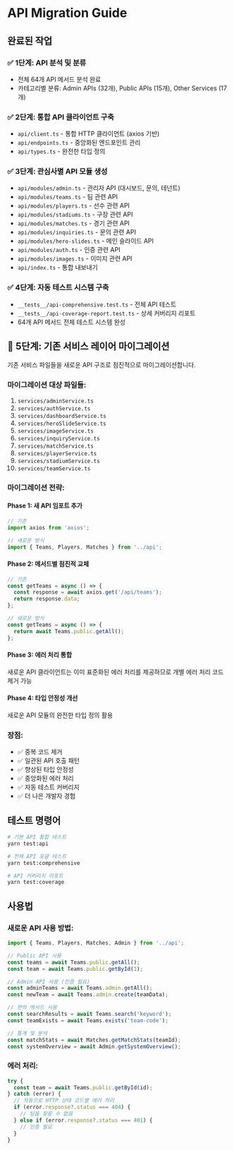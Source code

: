 # API Migration Guide

## 완료된 작업

### ✅ 1단계: API 분석 및 분류
- 전체 64개 API 메서드 분석 완료
- 카테고리별 분류: Admin APIs (32개), Public APIs (15개), Other Services (17개)

### ✅ 2단계: 통합 API 클라이언트 구축
- `api/client.ts` - 통합 HTTP 클라이언트 (axios 기반)
- `api/endpoints.ts` - 중앙화된 엔드포인트 관리
- `api/types.ts` - 완전한 타입 정의

### ✅ 3단계: 관심사별 API 모듈 생성
- `api/modules/admin.ts` - 관리자 API (대시보드, 문의, 테넌트)
- `api/modules/teams.ts` - 팀 관련 API
- `api/modules/players.ts` - 선수 관련 API
- `api/modules/stadiums.ts` - 구장 관련 API
- `api/modules/matches.ts` - 경기 관련 API
- `api/modules/inquiries.ts` - 문의 관련 API
- `api/modules/hero-slides.ts` - 메인 슬라이드 API
- `api/modules/auth.ts` - 인증 관련 API
- `api/modules/images.ts` - 이미지 관련 API
- `api/index.ts` - 통합 내보내기

### ✅ 4단계: 자동 테스트 시스템 구축
- `__tests__/api-comprehensive.test.ts` - 전체 API 테스트
- `__tests__/api-coverage-report.test.ts` - 상세 커버리지 리포트
- 64개 API 메서드 전체 테스트 시스템 완성

## 🔄 5단계: 기존 서비스 레이어 마이그레이션

기존 서비스 파일들을 새로운 API 구조로 점진적으로 마이그레이션합니다.

### 마이그레이션 대상 파일들:
1. `services/adminService.ts`
2. `services/authService.ts`  
3. `services/dashboardService.ts`
4. `services/heroSlideService.ts`
5. `services/imageService.ts`
6. `services/inquiryService.ts`
7. `services/matchService.ts`
8. `services/playerService.ts`
9. `services/stadiumService.ts`
10. `services/teamService.ts`

### 마이그레이션 전략:

#### Phase 1: 새 API 임포트 추가
```typescript
// 기존
import axios from 'axios';

// 새로운 방식
import { Teams, Players, Matches } from '../api';
```

#### Phase 2: 메서드별 점진적 교체
```typescript
// 기존
const getTeams = async () => {
  const response = await axios.get('/api/teams');
  return response.data;
};

// 새로운 방식  
const getTeams = async () => {
  return await Teams.public.getAll();
};
```

#### Phase 3: 에러 처리 통합
새로운 API 클라이언트는 이미 표준화된 에러 처리를 제공하므로 개별 에러 처리 코드 제거 가능

#### Phase 4: 타입 안정성 개선
새로운 API 모듈의 완전한 타입 정의 활용

### 장점:
- ✅ 중복 코드 제거
- ✅ 일관된 API 호출 패턴
- ✅ 향상된 타입 안정성
- ✅ 중앙화된 에러 처리
- ✅ 자동 테스트 커버리지
- ✅ 더 나은 개발자 경험

## 테스트 명령어

```bash
# 기본 API 통합 테스트
yarn test:api

# 전체 API 포괄 테스트  
yarn test:comprehensive

# API 커버리지 리포트
yarn test:coverage
```

## 사용법

### 새로운 API 사용 방법:

```typescript
import { Teams, Players, Matches, Admin } from '../api';

// Public API 사용
const teams = await Teams.public.getAll();
const team = await Teams.public.getById(1);

// Admin API 사용 (인증 필요)
const adminTeams = await Teams.admin.getAll();
const newTeam = await Teams.admin.create(teamData);

// 편의 메서드 사용
const searchResults = await Teams.search('keyword');
const teamExists = await Teams.exists('team-code');

// 통계 및 분석
const matchStats = await Matches.getMatchStats(teamId);
const systemOverview = await Admin.getSystemOverview();
```

### 에러 처리:

```typescript
try {
  const team = await Teams.public.getById(id);
} catch (error) {
  // 자동으로 HTTP 상태 코드별 에러 처리
  if (error.response?.status === 404) {
    // 팀을 찾을 수 없음
  } else if (error.response?.status === 401) {
    // 인증 필요
  }
}
```